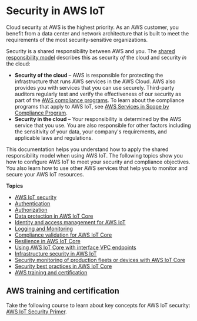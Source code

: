 # Security in AWS IoT<a name="security"></a>

Cloud security at AWS is the highest priority\. As an AWS customer, you benefit from a data center and network architecture that is built to meet the requirements of the most security\-sensitive organizations\.

Security is a shared responsibility between AWS and you\. The [shared responsibility model](http://aws.amazon.com/compliance/shared-responsibility-model/) describes this as security *of* the cloud and security *in* the cloud:
+ **Security of the cloud** – AWS is responsible for protecting the infrastructure that runs AWS services in the AWS Cloud\. AWS also provides you with services that you can use securely\. Third\-party auditors regularly test and verify the effectiveness of our security as part of the [AWS compliance programs](http://aws.amazon.com/compliance/programs/)\. To learn about the compliance programs that apply to AWS IoT, see [AWS Services in Scope by Compliance Program](http://aws.amazon.com/compliance/services-in-scope/)\.
+ **Security in the cloud** – Your responsibility is determined by the AWS service that you use\. You are also responsible for other factors including the sensitivity of your data, your company's requirements, and applicable laws and regulations\. 

This documentation helps you understand how to apply the shared responsibility model when using AWS IoT\. The following topics show you how to configure AWS IoT to meet your security and compliance objectives\. You also learn how to use other AWS services that help you to monitor and secure your AWS IoT resources\. 

**Topics**
+ [AWS IoT security](iot-security.md)
+ [Authentication](authentication.md)
+ [Authorization](iot-authorization.md)
+ [Data protection in AWS IoT Core](data-protection.md)
+ [Identity and access management for AWS IoT](security-iam.md)
+ [Logging and Monitoring](security-logging.md)
+ [Compliance validation for AWS IoT Core](compliance.md)
+ [Resilience in AWS IoT Core](disaster-recovery-resiliency.md)
+ [Using AWS IoT Core with interface VPC endpoints](IoTCore-VPC.md)
+ [Infrastructure security in AWS IoT](infrastructure-security.md)
+ [Security monitoring of production fleets or devices with AWS IoT Core](security-monitoring.md)
+ [Security best practices in AWS IoT Core](security-best-practices.md)
+ [AWS training and certification](#iot-security-training)

## AWS training and certification<a name="iot-security-training"></a>

Take the following course to learn about key concepts for AWS IoT security: [AWS IoT Security Primer](https://www.aws.training/Details/Curriculum?id=42304)\.